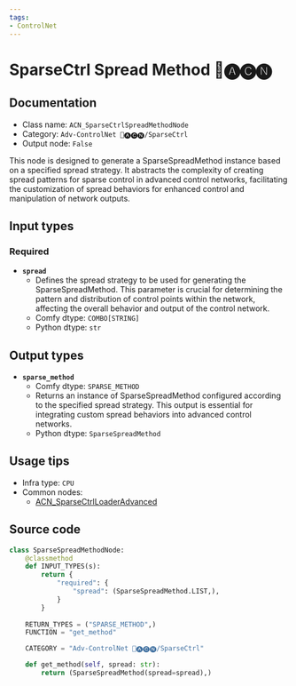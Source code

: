 ```yaml
---
tags:
- ControlNet
---
```


# SparseCtrl Spread Method 🛂🅐🅒🅝
## Documentation
- Class name: `ACN_SparseCtrlSpreadMethodNode`
- Category: `Adv-ControlNet 🛂🅐🅒🅝/SparseCtrl`
- Output node: `False`

This node is designed to generate a SparseSpreadMethod instance based on a specified spread strategy. It abstracts the complexity of creating spread patterns for sparse control in advanced control networks, facilitating the customization of spread behaviors for enhanced control and manipulation of network outputs.
## Input types
### Required
- **`spread`**
    - Defines the spread strategy to be used for generating the SparseSpreadMethod. This parameter is crucial for determining the pattern and distribution of control points within the network, affecting the overall behavior and output of the control network.
    - Comfy dtype: `COMBO[STRING]`
    - Python dtype: `str`
## Output types
- **`sparse_method`**
    - Comfy dtype: `SPARSE_METHOD`
    - Returns an instance of SparseSpreadMethod configured according to the specified spread strategy. This output is essential for integrating custom spread behaviors into advanced control networks.
    - Python dtype: `SparseSpreadMethod`
## Usage tips
- Infra type: `CPU`
- Common nodes:
    - [ACN_SparseCtrlLoaderAdvanced](../../ComfyUI-Advanced-ControlNet/Nodes/ACN_SparseCtrlLoaderAdvanced.md)



## Source code
```python
class SparseSpreadMethodNode:
    @classmethod
    def INPUT_TYPES(s):
        return {
            "required": {
                "spread": (SparseSpreadMethod.LIST,),
            }
        }
    
    RETURN_TYPES = ("SPARSE_METHOD",)
    FUNCTION = "get_method"

    CATEGORY = "Adv-ControlNet 🛂🅐🅒🅝/SparseCtrl"

    def get_method(self, spread: str):
        return (SparseSpreadMethod(spread=spread),)

```
